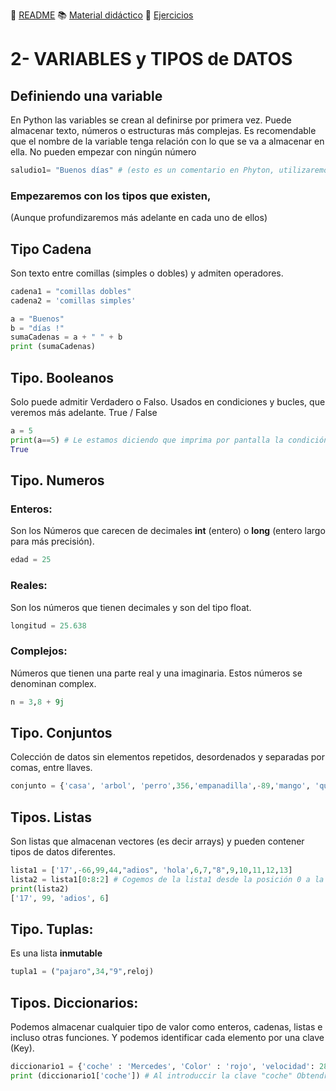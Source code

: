 
:page_with_curl: [README](../README.md) :books: [Material didáctico](/documentation/indicedocu.md) :pencil: [Ejercicios](/tests/indicetests.md)




# 2- VARIABLES y TIPOS de DATOS

## Definiendo una variable

En Python las variables se crean al definirse por primera vez.
Puede almacenar texto, números o estructuras más complejas.
Es recomendable que el nombre de la variable tenga relación con lo que se va a almacenar en ella.
No pueden empezar con ningún número 

````python
saludio1= "Buenos días" # (esto es un comentario en Phyton, utilizaremos el simbolo: # y después el texto)
````
### Empezaremos con los tipos que existen, 
(Aunque profundizaremos más adelante en cada uno de ellos)
## Tipo Cadena
Son texto entre comillas (simples o dobles) y admiten operadores.
````python
cadena1 = "comillas dobles"
cadena2 = 'comillas simples'

a = "Buenos"
b = "días !"
sumaCadenas = a + " " + b
print (sumaCadenas)
````
## Tipo. Booleanos
Solo puede admitir Verdadero o Falso. Usados en condiciones y bucles, que veremos más adelante.
True / False
````python
a = 5
print(a==5) # Le estamos diciendo que imprima por pantalla la condición de esa igualdad y nos devolvera:
True
````



## Tipo. Numeros
### Enteros:

Son los Números que carecen de decimales
**int** (entero) o **long** (entero largo para más precisión).
`````python
edad = 25
`````
### Reales: 

Son los números que tienen decimales y son del tipo float.
`````python
longitud = 25.638
`````
### Complejos:

Números que tienen una parte real y una imaginaria. Estos números se denominan complex.
`````python
n = 3,8 + 9j
`````

 

## Tipo. Conjuntos
Colección de datos sin elementos repetidos, desordenados y separadas por comas, entre llaves.
`````python
conjunto = {'casa', 'arbol', 'perro',356,'empanadilla',-89,'mango', 'quesito'}
`````

## Tipos. Listas
Son listas que almacenan vectores (es decir arrays) y pueden contener tipos de datos diferentes. 
`````python
lista1 = ['17',-66,99,44,"adios", 'hola',6,7,"8",9,10,11,12,13]
lista2 = lista1[0:8:2] # Cogemos de la lista1 desde la posición 0 a la 8 y de 2 2n 2; y lo metemos en la lista2
print(lista2)
['17', 99, 'adios', 6] 
`````
 

## Tipo. Tuplas:
Es una lista **inmutable**
`````python
tupla1 = ("pajaro",34,"9",reloj)
`````

## Tipos. Diccionarios:
Podemos almacenar cualquier tipo de valor como enteros, cadenas, listas e incluso otras funciones.
Y podemos identificar cada elemento por una clave (Key).
`````python
diccionario1 = {'coche' : 'Mercedes', 'Color' : 'rojo', 'velocidad': 280 }
print (diccionario1['coche']) # Al introduccir la clave "coche" Obtendremos "Mercedes"
`````